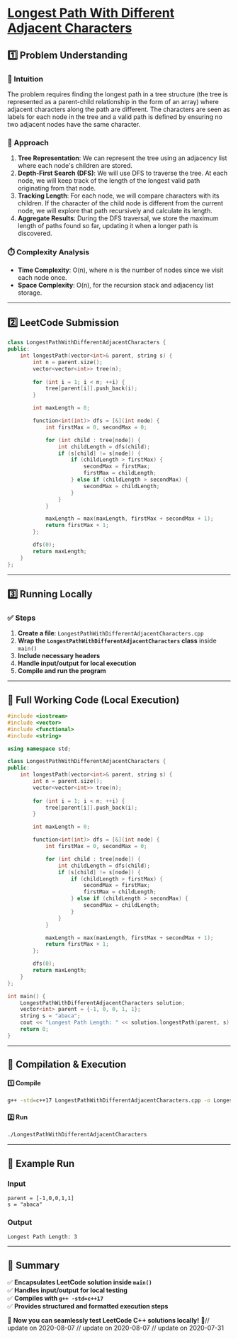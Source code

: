 # **[Longest Path With Different Adjacent Characters](https://leetcode.com/problems/longest-path-with-different-adjacent-characters/description/)**  

## **1️⃣ Problem Understanding**  
### **📌 Intuition**  
The problem requires finding the longest path in a tree structure (the tree is represented as a parent-child relationship in the form of an array) where adjacent characters along the path are different. The characters are seen as labels for each node in the tree and a valid path is defined by ensuring no two adjacent nodes have the same character. 

### **🚀 Approach**  
1. **Tree Representation**: We can represent the tree using an adjacency list where each node's children are stored.
2. **Depth-First Search (DFS)**: We will use DFS to traverse the tree. At each node, we will keep track of the length of the longest valid path originating from that node.
3. **Tracking Length**: For each node, we will compare characters with its children. If the character of the child node is different from the current node, we will explore that path recursively and calculate its length.
4. **Aggregate Results**: During the DFS traversal, we store the maximum length of paths found so far, updating it when a longer path is discovered.

### **⏱️ Complexity Analysis**  
- **Time Complexity**: O(n), where n is the number of nodes since we visit each node once.  
- **Space Complexity**: O(n), for the recursion stack and adjacency list storage.

---  

## **2️⃣ LeetCode Submission**  
```cpp
class LongestPathWithDifferentAdjacentCharacters {
public:
    int longestPath(vector<int>& parent, string s) {
        int n = parent.size();
        vector<vector<int>> tree(n);
        
        for (int i = 1; i < n; ++i) {
            tree[parent[i]].push_back(i);
        }

        int maxLength = 0;

        function<int(int)> dfs = [&](int node) {
            int firstMax = 0, secondMax = 0;

            for (int child : tree[node]) {
                int childLength = dfs(child);
                if (s[child] != s[node]) {
                    if (childLength > firstMax) {
                        secondMax = firstMax;
                        firstMax = childLength;
                    } else if (childLength > secondMax) {
                        secondMax = childLength;
                    }
                }
            }

            maxLength = max(maxLength, firstMax + secondMax + 1);
            return firstMax + 1;
        };

        dfs(0);
        return maxLength;
    }
};  
```  

---  

## **3️⃣ Running Locally**  
### **✅ Steps**  
1. **Create a file**: `LongestPathWithDifferentAdjacentCharacters.cpp`  
2. **Wrap the `LongestPathWithDifferentAdjacentCharacters` class** inside `main()`  
3. **Include necessary headers**  
4. **Handle input/output for local execution**  
5. **Compile and run the program**  

---  

## **📝 Full Working Code (Local Execution)**  
```cpp
#include <iostream>
#include <vector>
#include <functional>
#include <string>

using namespace std;

class LongestPathWithDifferentAdjacentCharacters {
public:
    int longestPath(vector<int>& parent, string s) {
        int n = parent.size();
        vector<vector<int>> tree(n);
        
        for (int i = 1; i < n; ++i) {
            tree[parent[i]].push_back(i);
        }

        int maxLength = 0;

        function<int(int)> dfs = [&](int node) {
            int firstMax = 0, secondMax = 0;

            for (int child : tree[node]) {
                int childLength = dfs(child);
                if (s[child] != s[node]) {
                    if (childLength > firstMax) {
                        secondMax = firstMax;
                        firstMax = childLength;
                    } else if (childLength > secondMax) {
                        secondMax = childLength;
                    }
                }
            }

            maxLength = max(maxLength, firstMax + secondMax + 1);
            return firstMax + 1;
        };

        dfs(0);
        return maxLength;
    }
};

int main() {
    LongestPathWithDifferentAdjacentCharacters solution;
    vector<int> parent = {-1, 0, 0, 1, 1};
    string s = "abaca";
    cout << "Longest Path Length: " << solution.longestPath(parent, s) << endl;
    return 0;
}
```  

---  

## **🔧 Compilation & Execution**  
#### **1️⃣ Compile**  
```bash
g++ -std=c++17 LongestPathWithDifferentAdjacentCharacters.cpp -o LongestPathWithDifferentAdjacentCharacters
```  

#### **2️⃣ Run**  
```bash
./LongestPathWithDifferentAdjacentCharacters
```  

---  

## **🎯 Example Run**  
### **Input**  
```
parent = [-1,0,0,1,1]
s = "abaca"
```  
### **Output**  
```
Longest Path Length: 3
```  

---  

## **📌 Summary**  
✅ **Encapsulates LeetCode solution inside `main()`**  
✅ **Handles input/output for local testing**  
✅ **Compiles with `g++ -std=c++17`**  
✅ **Provides structured and formatted execution steps**  

🚀 **Now you can seamlessly test LeetCode C++ solutions locally!** 🚀// update on 2020-08-07
// update on 2020-08-07
// update on 2020-07-31

